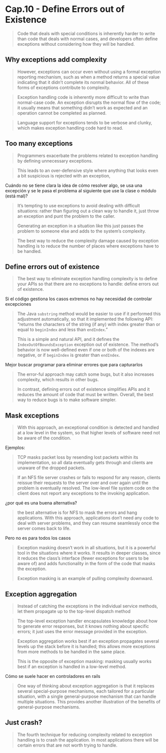 # Cap.10 - Define Errors out of Existence

> Code that deals with special conditions is inherently harder to write than code that deals with normal cases, and developers often define exceptions without considering how they will be handled.


## Why exceptions add complexity
> However, exceptions can occur even without using a formal exception reporting mechanism, such as when a method returns a special value indicating that it didn’t complete its normal behavior. All of these forms of exceptions contribute to complexity.


> Exception handling code is inherently more difficult to write than normal-case code. An exception disrupts the normal flow of the code; it usually means that something didn’t work as expected and an operation cannot be completed as planned.


> Language support for exceptions tends to be verbose and clunky, which makes exception handling code hard to read.


## Too many exceptions
> Programmers exacerbate the problems related to exception handling by defining unnecessary exceptions.


> This leads to an over-defensive style where anything that looks even a bit suspicious is rejected with an exception,

Cuándo no se tiene clara la idea de cómo resolver algo, se usa una excepción y se le pasa el problema al siguiente que use la clase o módulo (está mal)?

> It’s tempting to use exceptions to avoid dealing with difficult situations: rather than figuring out a clean way to handle it, just throw an exception and punt the problem to the caller. 
> 
> Generating an exception in a situation like this just passes the problem to someone else and adds to the system’s complexity.



> The best way to reduce the complexity damage caused by exception handling is to reduce the number of places where exceptions have to be handled.


## Define errors out of existence
> The best way to eliminate exception handling complexity is to define your APIs so that there are no exceptions to handle: define errors out of existence.

Si el código gestiona los casos extremos no hay necesidad de controlar excepciones

> The Java `substring` method would be easier to use if it performed this adjustment automatically, so that it implemented the following API: “returns the characters of the string (if any) with index greater than or equal to `beginIndex` and less than `endIndex`.” 
> 
> This is a simple and natural API, and it defines the `IndexOutOfBoundsException` exception out of existence. The method’s behavior is now well-defined even if one or both of the indexes are negative, or if `beginIndex` is greater than `endIndex`.

Mejor buscar programar para eliminar errores que para capturarlos

> The error-ful approach may catch some bugs, but it also increases complexity, which results in other bugs.
> 
> In contrast, defining errors out of existence simplifies APIs and it reduces the amount of code that must be written. Overall, the best way to reduce bugs is to make software simpler.


## Mask exceptions
> With this approach, an exceptional condition is detected and handled at a low level in the system, so that higher levels of software need not be aware of the condition.

Ejemplos:

> TCP masks packet loss by resending lost packets within its implementation, so all data eventually gets through and clients are unaware of the dropped packets.


> If an NFS file server crashes or fails to respond for any reason, clients reissue their requests to the server over and over again until the problem is eventually resolved. The low-level file system code on the client does not report any exceptions to the invoking application.

¿por qué es una buena alternativa?

> the best alternative is for NFS to mask the errors and hang applications. With this approach, applications don’t need any code to deal with server problems, and they can resume seamlessly once the server comes back to life.

Pero no es para todos los casos

> Exception masking doesn’t work in all situations, but it is a powerful tool in the situations where it works. It results in deeper classes, since it reduces the class’s interface (fewer exceptions for users to be aware of) and adds functionality in the form of the code that masks the exception.
> 
> Exception masking is an example of pulling complexity downward.


## Exception aggregation
> Instead of catching the exceptions in the individual service methods, let them propagate up to the top-level dispatch method


> The top-level exception handler encapsulates knowledge about how to generate error responses, but it knows nothing about specific errors; it just uses the error message provided in the exception.


> Exception aggregation works best if an exception propagates several levels up the stack before it is handled; this allows more exceptions from more methods to be handled in the same place.
> 
> This is the opposite of exception masking: masking usually works best if an exception is handled in a low-level method.

Cómo se suele hacer en controladores en rails

> One way of thinking about exception aggregation is that it replaces several special-purpose mechanisms, each tailored for a particular situation, with a single general-purpose mechanism that can handle multiple situations. This provides another illustration of the benefits of general-purpose mechanisms.


## Just crash?
> The fourth technique for reducing complexity related to exception handling is to crash the application. In most applications there will be certain errors that are not worth trying to handle.



